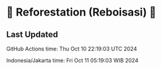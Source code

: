 
# 🌳 Reforestation (Reboisasi) 🌲

## Last Updated

GitHub Actions time: Thu Oct 10 22:19:03 UTC 2024

Indonesia/Jakarta time: Fri Oct 11 05:19:03 WIB 2024
